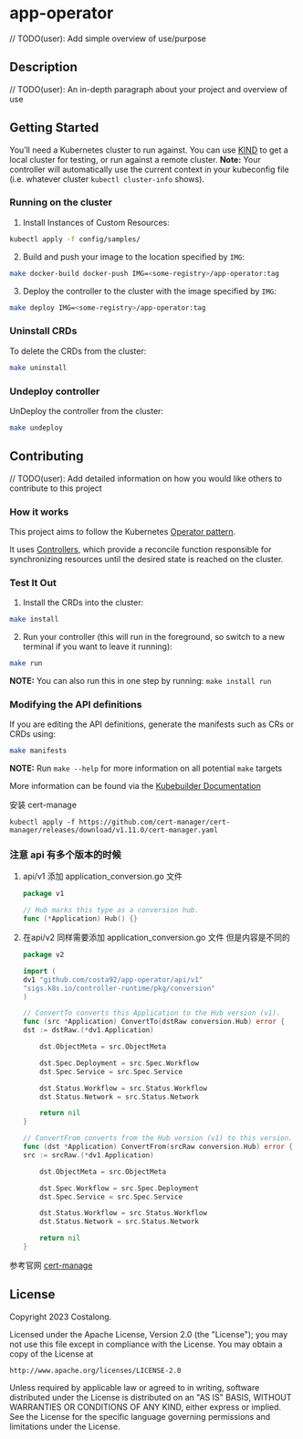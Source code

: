 # app-operator
// TODO(user): Add simple overview of use/purpose

## Description
// TODO(user): An in-depth paragraph about your project and overview of use

## Getting Started
You’ll need a Kubernetes cluster to run against. You can use [KIND](https://sigs.k8s.io/kind) to get a local cluster for testing, or run against a remote cluster.
**Note:** Your controller will automatically use the current context in your kubeconfig file (i.e. whatever cluster `kubectl cluster-info` shows).

### Running on the cluster
1. Install Instances of Custom Resources:

```sh
kubectl apply -f config/samples/
```

2. Build and push your image to the location specified by `IMG`:

```sh
make docker-build docker-push IMG=<some-registry>/app-operator:tag
```

3. Deploy the controller to the cluster with the image specified by `IMG`:

```sh
make deploy IMG=<some-registry>/app-operator:tag
```

### Uninstall CRDs
To delete the CRDs from the cluster:

```sh
make uninstall
```

### Undeploy controller
UnDeploy the controller from the cluster:

```sh
make undeploy
```

## Contributing
// TODO(user): Add detailed information on how you would like others to contribute to this project

### How it works
This project aims to follow the Kubernetes [Operator pattern](https://kubernetes.io/docs/concepts/extend-kubernetes/operator/).

It uses [Controllers](https://kubernetes.io/docs/concepts/architecture/controller/),
which provide a reconcile function responsible for synchronizing resources until the desired state is reached on the cluster.

### Test It Out
1. Install the CRDs into the cluster:

```sh
make install
```

2. Run your controller (this will run in the foreground, so switch to a new terminal if you want to leave it running):

```sh
make run
```

**NOTE:** You can also run this in one step by running: `make install run`

### Modifying the API definitions
If you are editing the API definitions, generate the manifests such as CRs or CRDs using:

```sh
make manifests
```

**NOTE:** Run `make --help` for more information on all potential `make` targets

More information can be found via the [Kubebuilder Documentation](https://book.kubebuilder.io/introduction.html)


安装 cert-manage 
```she
kubectl apply -f https://github.com/cert-manager/cert-manager/releases/download/v1.11.0/cert-manager.yaml
```


### 注意 api 有多个版本的时候
1. api/v1 添加 application_conversion.go 文件
    ```go
    package v1
    
    // Hub marks this type as a conversion hub.
    func (*Application) Hub() {}
    
    ```

2. 在api/v2 同样需要添加 application_conversion.go 文件 但是内容是不同的
    ```go
    package v2

    import (
    dv1 "github.com/costa92/app-operator/api/v1"
    "sigs.k8s.io/controller-runtime/pkg/conversion"
    )
    
    // ConvertTo converts this Application to the Hub version (v1).
    func (src *Application) ConvertTo(dstRaw conversion.Hub) error {
    dst := dstRaw.(*dv1.Application)
    
        dst.ObjectMeta = src.ObjectMeta
    
        dst.Spec.Deployment = src.Spec.Workflow
        dst.Spec.Service = src.Spec.Service
    
        dst.Status.Workflow = src.Status.Workflow
        dst.Status.Network = src.Status.Network
    
        return nil
    }
    
    // ConvertFrom converts from the Hub version (v1) to this version.
    func (dst *Application) ConvertFrom(srcRaw conversion.Hub) error {
    src := srcRaw.(*dv1.Application)
    
        dst.ObjectMeta = src.ObjectMeta
    
        dst.Spec.Workflow = src.Spec.Deployment
        dst.Spec.Service = src.Spec.Service
    
        dst.Status.Workflow = src.Status.Workflow
        dst.Status.Network = src.Status.Network
    
        return nil
    }
    ```


参考官网 [cert-manage](https://cert-manager.io/docs/installation/)

## License

Copyright 2023 Costalong.

Licensed under the Apache License, Version 2.0 (the "License");
you may not use this file except in compliance with the License.
You may obtain a copy of the License at

    http://www.apache.org/licenses/LICENSE-2.0

Unless required by applicable law or agreed to in writing, software
distributed under the License is distributed on an "AS IS" BASIS,
WITHOUT WARRANTIES OR CONDITIONS OF ANY KIND, either express or implied.
See the License for the specific language governing permissions and
limitations under the License.

